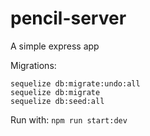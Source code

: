 # pencil-server
A simple express app

Migrations:
```
sequelize db:migrate:undo:all
sequelize db:migrate
sequelize db:seed:all
```

Run with:
```npm run start:dev```
